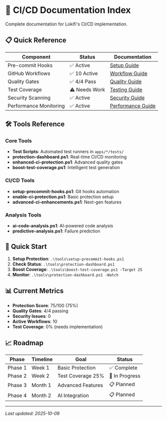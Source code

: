 # 🔄 CI/CD Documentation Index

Complete documentation for Lokifi's CI/CD implementation.

## 📋 Quick Reference

| Component | Status | Documentation |
|-----------|---------|---------------|
| Pre-commit Hooks | ✅ Active | [Setup Guide](./pre-commit-hooks.md) |
| GitHub Workflows | ✅ 10 Active | [Workflow Guide](./github-workflows.md) |
| Quality Gates | ✅ 4/4 Pass | [Quality Guide](./quality-gates.md) |
| Test Coverage | ⚠️ Needs Work | [Testing Guide](./test-coverage.md) |
| Security Scanning | ✅ Active | [Security Guide](./security-scanning.md) |
| Performance Monitoring | ✅ Active | [Performance Guide](./performance-monitoring.md) |

## 🛠️ Tools Reference

### Core Tools
- **Test Scripts**: Automated test runners in `apps/*/tests/`
- **protection-dashboard.ps1**: Real-time CI/CD monitoring
- **enhanced-ci-protection.ps1**: Advanced quality gates
- **boost-test-coverage.ps1**: Intelligent test generation

### CI/CD Tools
- **setup-precommit-hooks.ps1**: Git hooks automation
- **enable-ci-protection.ps1**: Basic protection setup
- **advanced-ci-enhancements.ps1**: Next-gen features

### Analysis Tools
- **ai-code-analysis.ps1**: AI-powered code analysis
- **predictive-analysis.ps1**: Failure prediction

## 🚀 Quick Start

1. **Setup Protection**: `.\tools\setup-precommit-hooks.ps1`
2. **Check Status**: `.\tools\protection-dashboard.ps1`
3. **Boost Coverage**: `.\tools\boost-test-coverage.ps1 -Target 25`
4. **Monitor**: `.\tools\protection-dashboard.ps1 -Watch`

## 📊 Current Metrics

- **Protection Score**: 75/100 (75%)
- **Quality Gates**: 4/4 passing
- **Security Issues**: 0
- **Active Workflows**: 10
- **Test Coverage**: 0% (needs implementation)

## 📈 Roadmap

| Phase | Timeline | Goal | Status |
|-------|----------|------|--------|
| Phase 1 | Week 1 | Basic Protection | ✅ Complete |
| Phase 2 | Week 2 | Test Coverage 25% | 🔄 In Progress |
| Phase 3 | Month 1 | Advanced Features | 📋 Planned |
| Phase 4 | Month 2 | AI Integration | 📋 Planned |

---

*Last updated: 2025-10-09*
